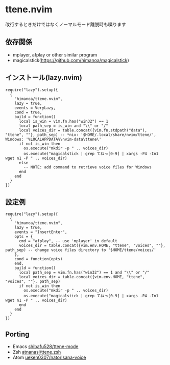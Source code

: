# ttene.nvim

改行するときだけではなくノーマルモード離脱時も喋ります

## 依存関係

- mplayer, afplay or other similar program
- magicalstick(https://github.com/himanoa/magicalstick)

## インストール(lazy.nvim)

```lazy.nvim
require("lazy").setup({
  {
    "himanoa/ttene.nvim",
    lazy = true,
    events = VeryLazy,
    cond = true,
    build = function()
      local is_win = vim.fn.has("win32") == 1
      local path_sep = is_win and "\\" or "/"
      local voices_dir = table.concat({vim.fn.stdpath("data"), "ttene", ""}, path_sep) -- *nix: '$HOME/.local/share/nvim/ttene/', Windows: '%LOCALAPPDATA%\nvim-data\ttene\'
      if not is_win then
        os.execute("mkdir -p " .. voices_dir)
        os.execute("magicalstick | grep てねっ[0-9] | xargs -P4 -In1 wget n1 -P " .. voices_dir)
      else
        -- NOTE: add command to retrieve voice files for Windows
      end
    end
  }
})
```

## 設定例

```lazy.nvim
require("lazy").setup({
  {
    "himanoa/ttene.nvim",
    lazy = true,
    events = "InsertEnter",
    opts = {
      cmd = "afplay", -- use 'mplayer' in default
      voices_dir = table.concat({vim.env.HOME, "ttene", "voices", ""}, path_sep) -- change voice files directory to '$HOME/ttene/voices/'
    },
    cond = function(opts)
    end,
    build = function()
      local path_sep = vim.fn.has("win32") == 1 and "\\" or "/"
      local voices_dir = table.concat({vim.env.HOME, "ttene", "voices", ""}, path_sep)
      if not is_win then
        os.execute("mkdir -p " .. voices_dir)
        os.execute("magicalstick | grep てねっ[0-9] | xargs -P4 -In1 wget n1 -P " .. voices_dir)
      end
    end
  }
})
```

## Porting

- Emacs [shibafu528/ttene-mode](https://github.com/shibafu528/ttene-mode)
- Zsh [atnanasi/ttene.zsh](https://github.com/atnanasi/ttene.zsh)
- Atom [ueken0307/natorisana-voice](https://github.com/ueken0307/natorisana-voice)
